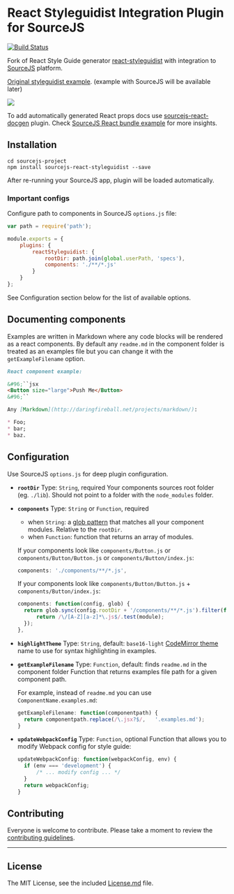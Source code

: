 # React Styleguidist Integration Plugin for SourceJS

[![Build Status](https://travis-ci.org/sourcejs/sourcejs-react-styleguidist.svg?branch=master)](https://travis-ci.org/sourcejs/sourcejs-react-styleguidist)

Fork of React Style Guide generator [react-styleguidist](https://github.com/sapegin/react-styleguidist) with integration to [SourceJS](http://sourcejs.com) platform.

[Original styleguidist example](http://sapegin.github.io/react-styleguidist/).
(example with SourceJS will be available later)

![](https://s3.amazonaws.com/f.cl.ly/items/3i0E1D1L1c1m1s2G1d0y/Screen%20Recording%202015-09-24%20at%2009.49%20AM.gif)

To add automatically generated React props docs use [sourcejs-react-docgen](https://github.com/sourcejs/sourcejs-react-docgen) plugin. Check [SourceJS React bundle example](http://github.com/sourcejs/react-styleguidist-example) for more insights.

## Installation

```
cd sourcejs-project
npm install sourcejs-react-styleguidist --save
```

After re-running your SourceJS app, plugin will be loaded automatically.

### Important configs

Configure path to components in SourceJS `options.js` file:

```javascript
var path = require('path');

module.exports = {
	plugins: {
		reactStyleguidist: {
			rootDir: path.join(global.userPath, 'specs'),
			components: './**/*.js'
		}
	}
};
```

See Configuration section below for the list of available options.

## Documenting components

Examples are written in Markdown where any code blocks will be rendered as a react components. By default any `readme.md` in the component folder is treated as an examples file but you can change it with the `getExampleFilename` option.

```markdown
React component example:

&#96;``jsx
<Button size="large">Push Me</Button>
&#96;``

Any [Markdown](http://daringfireball.net/projects/markdown/):

* Foo;
* bar;
* baz.
```

## Configuration

Use SourceJS `options.js` for deep plugin configuration.

* **`rootDir`**
  Type: `String`, required
  Your components sources root folder (eg. `./lib`). Should not point to a folder with the `node_modules` folder.

* **`components`**
  Type: `String` or `Function`, required
  - when `String`: a [glob pattern](https://github.com/isaacs/node-glob#glob-primer) that matches all your component modules. Relative to the `rootDir`.
  - when `Function`: function that returns an array of modules.

  If your components look like `components/Button.js` or `components/Button/Button.js` or `components/Button/index.js`:

  ```javascript
  components: './components/**/*.js',
  ```

  If your components look like `components/Button/Button.js` + `components/Button/index.js`:

  ```javascript
  components: function(config, glob) {
  	return glob.sync(config.rootDir + '/components/**/*.js').filter(function(module) {
  		return /\/[A-Z][a-z]*\.js$/.test(module);
  	});
  },
  ```

* **`highlightTheme`**
  Type: `String`, default: `base16-light`
  [CodeMirror theme](http://codemirror.net/demo/theme.html) name to use for syntax highlighting in examples.

* **`getExampleFilename`**
  Type: `Function`, default: finds `readme.md` in the component folder
  Function that returns examples file path for a given component path.

  For example, instead of `readme.md` you can use `ComponentName.examples.md`:

  ```javascript
  getExampleFilename: function(componentpath) {
  	return componentpath.replace(/\.jsx?$/,   '.examples.md');
  }
  ```

* **`updateWebpackConfig`**
  Type: `Function`, optional
  Function that allows you to modify Webpack config for style guide:

  ```javascript
  updateWebpackConfig: function(webpackConfig, env) {
  	if (env === 'development') {
  		/* ... modify config ... */
  	}
  	return webpackConfig;
  }
  ```

## Contributing

Everyone is welcome to contribute. Please take a moment to review the [contributing guidelines](Contributing.md).

---

## License

The MIT License, see the included [License.md](License.md) file.

